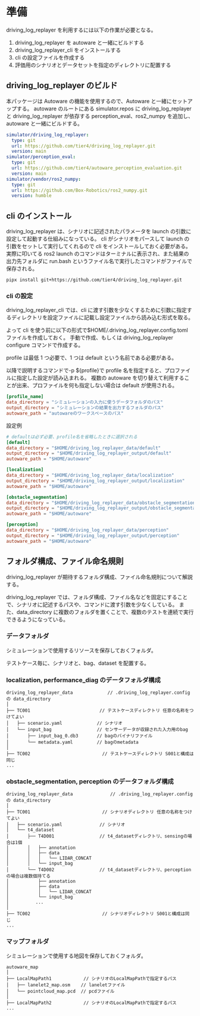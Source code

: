 # 準備

driving_log_replayer を利用するには以下の作業が必要となる。

1. driving_log_replayer を autoware と一緒にビルドする
2. driving_log_replayer_cli をインストールする
3. cli の設定ファイルを作成する
4. 評価用のシナリオとデータセットを指定のディレクトリに配置する

## driving_log_replayer のビルド

本パッケージは Autoware の機能を使用するので、Autoware と一緒にセットアップする。
autoware のルートにある simulator.repos に driving_log_replayer と driving_log_replayer が依存する perception_eval、ros2_numpy を追加し、autoware と一緒にビルドする。

```yaml
simulator/driving_log_replayer:
  type: git
  url: https://github.com/tier4/driving_log_replayer.git
  version: main
simulator/perception_eval:
  type: git
  url: https://github.com/tier4/autoware_perception_evaluation.git
  version: main
simulator/vendor/ros2_numpy:
  type: git
  url: https://github.com/Box-Robotics/ros2_numpy.git
  version: humble
```

## cli のインストール

driving_log_replayer は、シナリオに記述されたパラメータを launch の引数に設定して起動する仕組みになっている。
cli がシナリオをパースして launch の引数をセットして実行してくれるので cli をインストールしておく必要がある。
実際に叩いてる ros2 launch のコマンドはターミナルに表示され、また結果の出力先フォルダに run.bash というファイル名で実行したコマンドがファイルで保存される。

```shell
pipx install git+https://github.com/tier4/driving_log_replayer.git
```

### cli の設定

driving_log_replayer_cli では、cli に渡す引数を少なくするために引数に指定するディレクトリを設定ファイルに記載し設定ファイルから読み込む形式を取る。

よって cli を使う前に以下の形式で$HOME/.driving_log_replayer.config.toml ファイルを作成しておく。
手動で作成、もしくは driving_log_replayer configure コマンドで作成する。

profile は最低 1 つ必要で、1 つは default という名前である必要がある。

以降で説明するコマンドで-p ${profile}で profile 名を指定すると、プロファイルに指定した設定が読み込まれる。
複数の autoware を切り替えて利用することが出来、プロファイルを何も指定しない場合は default が使用される。

```toml
[profile_name]
data_directory = "シミュレーションの入力に使うデータフォルダのパス"
output_directory = "シミュレーションの結果を出力するフォルダのパス"
autoware_path = "autowareのワークスペースのパス"
```

設定例

```toml
# defaultは必ず必要、profile名を省略したときに選択される
[default]
data_directory = "$HOME/driving_log_replayer_data/default"
output_directory = "$HOME/driving_log_replayer_output/default"
autoware_path = "$HOME/autoware"

[localization]
data_directory = "$HOME/driving_log_replayer_data/localization"
output_directory = "$HOME/driving_log_replayer_output/localization"
autoware_path = "$HOME/autoware"

[obstacle_segmentation]
data_directory = "$HOME/driving_log_replayer_data/obstacle_segmentation"
output_directory = "$HOME/driving_log_replayer_output/obstacle_segmentation"
autoware_path = "$HOME/autoware"

[perception]
data_directory = "$HOME/driving_log_replayer_data/perception"
output_directory = "$HOME/driving_log_replayer_output/perception"
autoware_path = "$HOME/autoware"
```

## フォルダ構成、ファイル命名規則

driving_log_replayer が期待するフォルダ構成、ファイル命名規則について解説する。

driving_log_replayer では、フォルダ構成、ファイル名などを固定にすることで、シナリオに記述するパスや、コマンドに渡す引数を少なくしている。
また、data_directory に複数のフォルダを置くことで、複数のテストを連続で実行できるようになっている。

### データフォルダ

シミュレーションで使用するリソースを保存しておくフォルダ。

テストケース毎に、シナリオと、bag、dataset を配置する。

### localization, performance_diag のデータフォルダ構成

```shell
driving_log_replayer_data             // .driving_log_replayer.config の data_directory
│
├── TC001                          // テストケースディレクトリ 任意の名称をつけてよい
│   ├── scenario.yaml             // シナリオ
│   └── input_bag                 // センサーデータが収録された入力用のbag
│       ├── input_bag_0.db3       // bagのバイナリファイル
│       └── metadata.yaml         // bagのmetadata
│
├── TC002                           // テストケースディレクトリ S001と構成は同じ
...

```

### obstacle_segmentation, perception のデータフォルダ構成

```shell
driving_log_replayer_data              // .driving_log_replayer.config の data_directory
│
├── TC001                           // シナリオディレクトリ 任意の名称をつけてよい
│   ├── scenario.yaml              // シナリオ
│   └── t4_dataset
│       ├── T4D001                 // t4_datasetディレクトリ、sensingの場合は1個
│       │   ├── annotation
│       │   ├── data
│       │   │   └── LIDAR_CONCAT
│       │   └── input_bag
│       └── T4D002                 // t4_datasetディレクトリ、perceptionの場合は複数個持てる
│           ├── annotation
│           ├── data
│           │   └── LIDAR_CONCAT
│           └── input_bag
│          ...
│
├── TC002                           // シナリオディレクトリ S001と構成は同じ
...

```

### マップフォルダ

シミュレーションで使用する地図を保存しておくフォルダ。

```shell
autoware_map
│
├── LocalMapPath1            // シナリオのLocalMapPathで指定するパス
│   ├── lanelet2_map.osm    // laneletファイル
│   └── pointcloud_map.pcd  // pcdファイル
│
├── LocalMapPath2            // シナリオのLocalMapPathで指定するパス
...

```
